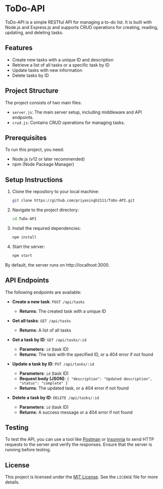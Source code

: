 # ToDo-API

ToDo-API is a simple RESTful API for managing a to-do list. It is built with Node.js and Express.js and supports CRUD operations for creating, reading, updating, and deleting tasks.

## Features

- Create new tasks with a unique ID and description
- Retrieve a list of all tasks or a specific task by ID
- Update tasks with new information
- Delete tasks by ID

## Project Structure

The project consists of two main files:

- `server.js`: The main server setup, including middleware and API endpoints.
- `crud.js`: Contains CRUD operations for managing tasks.

## Prerequisites

To run this project, you need:

- Node.js (v12 or later recommended)
- npm (Node Package Manager)

## Setup Instructions

1. Clone the repository to your local machine:
   ```bash
   git clone https://github.com/priyasingh2111/ToDo-API.git

2. Navigate to the project directory:   
     ```bash
     cd ToDo-API

3. Install the required dependencies:
    ```bash
    npm install

4. Start the server:
    ```bash
    npm start

    
By default, the server runs on http://localhost:3000.


## API Endpoints

The following endpoints are available:

- **Create a new task**: `POST /api/tasks`
  - **Returns**: The created task with a unique ID

- **Get all tasks**: `GET /api/tasks`
  - **Returns**: A list of all tasks

- **Get a task by ID**: `GET /api/tasks/:id`
  - **Parameters**: `id` (task ID)
  - **Returns**: The task with the specified ID, or a 404 error if not found

- **Update a task by ID**: `PUT /api/tasks/:id`
  - **Parameters**: `id` (task ID)
  - **Request body (JSON)**: `{ "description": "Updated description", "status": "complete" }`
  - **Returns**: The updated task, or a 404 error if not found

- **Delete a task by ID**: `DELETE /api/tasks/:id`
  - **Parameters**: `id` (task ID)
  - **Returns**: A success message or a 404 error if not found

## Testing

To test the API, you can use a tool like [Postman](https://www.postman.com/) or [Insomnia](https://insomnia.rest/) to send HTTP requests to the server and verify the responses. Ensure that the server is running before testing.

## License

This project is licensed under the [MIT License](LICENSE). See the `LICENSE` file for more details.
